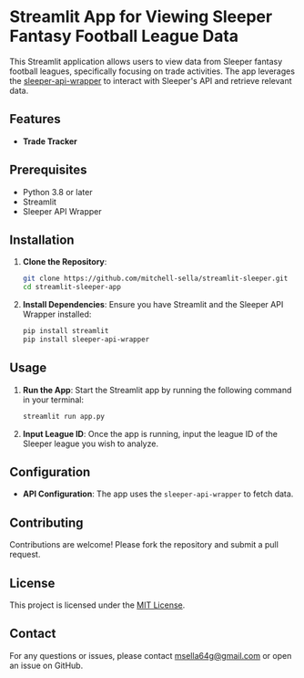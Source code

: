 # Streamlit App for Viewing Sleeper Fantasy Football League Data

This Streamlit application allows users to view data from Sleeper fantasy football leagues, specifically focusing on trade activities. The app leverages the [sleeper-api-wrapper](https://github.com/dtsong/sleeper-api-wrapper) to interact with Sleeper's API and retrieve relevant data.

## Features

- **Trade Tracker**

## Prerequisites

- Python 3.8 or later
- Streamlit
- Sleeper API Wrapper

## Installation

1. **Clone the Repository**:
   ```bash
   git clone https://github.com/mitchell-sella/streamlit-sleeper.git
   cd streamlit-sleeper-app
   ```

2. **Install Dependencies**:
   Ensure you have Streamlit and the Sleeper API Wrapper installed:
   ```bash
   pip install streamlit
   pip install sleeper-api-wrapper
   ```

## Usage

1. **Run the App**:
   Start the Streamlit app by running the following command in your terminal:
   ```bash
   streamlit run app.py
   ```

2. **Input League ID**:
   Once the app is running, input the league ID of the Sleeper league you wish to analyze.

## Configuration

- **API Configuration**: The app uses the `sleeper-api-wrapper` to fetch data.

## Contributing

Contributions are welcome! Please fork the repository and submit a pull request.

## License

This project is licensed under the [MIT License](https://github.com/Mitchell-Sella/streamlit-sleeper/blob/main/LICENSE.md).

## Contact

For any questions or issues, please contact [msella64g@gmail.com](mailto:msella64g@gmail.com) or open an issue on GitHub.